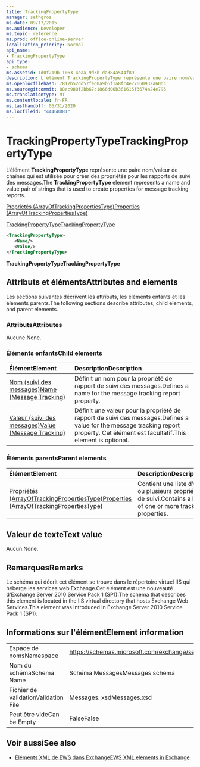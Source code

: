 ```yaml
---
title: TrackingPropertyType
manager: sethgros
ms.date: 09/17/2015
ms.audience: Developer
ms.topic: reference
ms.prod: office-online-server
localization_priority: Normal
api_name:
- TrackingPropertyType
api_type:
- schema
ms.assetid: 1d0f219b-1063-4eaa-9d3b-da384a544f89
description: L’élément TrackingPropertyType représente une paire nom/valeur de chaînes qui est utilisée pour créer des propriétés pour les rapports de suivi des messages.
ms.openlocfilehash: 7812b52dd57fed0a9b6f1a8fc4e77660932a60dc
ms.sourcegitcommit: 88ec988f2bb67c1866d06b361615f3674a24e795
ms.translationtype: MT
ms.contentlocale: fr-FR
ms.lasthandoff: 05/31/2020
ms.locfileid: "44468081"
---
```

# <a name="trackingpropertytype"></a><span data-ttu-id="97c92-103">TrackingPropertyType</span><span class="sxs-lookup"><span data-stu-id="97c92-103">TrackingPropertyType</span></span>

<span data-ttu-id="97c92-104">L’élément **TrackingPropertyType** représente une paire nom/valeur de chaînes qui est utilisée pour créer des propriétés pour les rapports de suivi des messages.</span><span class="sxs-lookup"><span data-stu-id="97c92-104">The **TrackingPropertyType** element represents a name and value pair of strings that is used to create properties for message tracking reports.</span></span> 
  
[<span data-ttu-id="97c92-105">Propriétés (ArrayOfTrackingPropertiesType)</span><span class="sxs-lookup"><span data-stu-id="97c92-105">Properties (ArrayOfTrackingPropertiesType)</span></span>](properties-arrayoftrackingpropertiestype.md)
  
[<span data-ttu-id="97c92-106">TrackingPropertyType</span><span class="sxs-lookup"><span data-stu-id="97c92-106">TrackingPropertyType</span></span>](trackingpropertytype.md)
  
```xml
<TrackingPropertyType>
   <Name/>
   <Value/>
</TrackingPropertyType>
```

 <span data-ttu-id="97c92-107">**TrackingPropertyType**</span><span class="sxs-lookup"><span data-stu-id="97c92-107">**TrackingPropertyType**</span></span>
## <a name="attributes-and-elements"></a><span data-ttu-id="97c92-108">Attributs et éléments</span><span class="sxs-lookup"><span data-stu-id="97c92-108">Attributes and elements</span></span>

<span data-ttu-id="97c92-109">Les sections suivantes décrivent les attributs, les éléments enfants et les éléments parents.</span><span class="sxs-lookup"><span data-stu-id="97c92-109">The following sections describe attributes, child elements, and parent elements.</span></span>
  
### <a name="attributes"></a><span data-ttu-id="97c92-110">Attributs</span><span class="sxs-lookup"><span data-stu-id="97c92-110">Attributes</span></span>

<span data-ttu-id="97c92-111">Aucune.</span><span class="sxs-lookup"><span data-stu-id="97c92-111">None.</span></span>
  
### <a name="child-elements"></a><span data-ttu-id="97c92-112">Éléments enfants</span><span class="sxs-lookup"><span data-stu-id="97c92-112">Child elements</span></span>

|<span data-ttu-id="97c92-113">**Élément**</span><span class="sxs-lookup"><span data-stu-id="97c92-113">**Element**</span></span>|<span data-ttu-id="97c92-114">**Description**</span><span class="sxs-lookup"><span data-stu-id="97c92-114">**Description**</span></span>|
|:-----|:-----|
|[<span data-ttu-id="97c92-115">Nom (suivi des messages)</span><span class="sxs-lookup"><span data-stu-id="97c92-115">Name (Message Tracking)</span></span>](name-message-tracking.md) <br/> |<span data-ttu-id="97c92-116">Définit un nom pour la propriété de rapport de suivi des messages.</span><span class="sxs-lookup"><span data-stu-id="97c92-116">Defines a name for the message tracking report property.</span></span>  <br/> |
|[<span data-ttu-id="97c92-117">Valeur (suivi des messages)</span><span class="sxs-lookup"><span data-stu-id="97c92-117">Value (Message Tracking)</span></span>](value-message-tracking.md) <br/> |<span data-ttu-id="97c92-118">Définit une valeur pour la propriété de rapport de suivi des messages.</span><span class="sxs-lookup"><span data-stu-id="97c92-118">Defines a value for the message tracking report property.</span></span> <span data-ttu-id="97c92-119">Cet élément est facultatif.</span><span class="sxs-lookup"><span data-stu-id="97c92-119">This element is optional.</span></span>  <br/> |
   
### <a name="parent-elements"></a><span data-ttu-id="97c92-120">Éléments parents</span><span class="sxs-lookup"><span data-stu-id="97c92-120">Parent elements</span></span>

|<span data-ttu-id="97c92-121">**Élément**</span><span class="sxs-lookup"><span data-stu-id="97c92-121">**Element**</span></span>|<span data-ttu-id="97c92-122">**Description**</span><span class="sxs-lookup"><span data-stu-id="97c92-122">**Description**</span></span>|
|:-----|:-----|
|[<span data-ttu-id="97c92-123">Propriétés (ArrayOfTrackingPropertiesType)</span><span class="sxs-lookup"><span data-stu-id="97c92-123">Properties (ArrayOfTrackingPropertiesType)</span></span>](properties-arrayoftrackingpropertiestype.md) <br/> |<span data-ttu-id="97c92-124">Contient une liste d’une ou plusieurs propriétés de suivi.</span><span class="sxs-lookup"><span data-stu-id="97c92-124">Contains a list of one or more tracking properties.</span></span>  <br/> |
   
## <a name="text-value"></a><span data-ttu-id="97c92-125">Valeur de texte</span><span class="sxs-lookup"><span data-stu-id="97c92-125">Text value</span></span>

<span data-ttu-id="97c92-126">Aucun.</span><span class="sxs-lookup"><span data-stu-id="97c92-126">None.</span></span>
  
## <a name="remarks"></a><span data-ttu-id="97c92-127">Remarques</span><span class="sxs-lookup"><span data-stu-id="97c92-127">Remarks</span></span>

<span data-ttu-id="97c92-128">Le schéma qui décrit cet élément se trouve dans le répertoire virtuel IIS qui héberge les services web Exchange.Cet élément est une nouveauté d'Exchange Server 2010 Service Pack 1 (SP1).</span><span class="sxs-lookup"><span data-stu-id="97c92-128">The schema that describes this element is located in the IIS virtual directory that hosts Exchange Web Services.This element was introduced in Exchange Server 2010 Service Pack 1 (SP1).</span></span>
  
## <a name="element-information"></a><span data-ttu-id="97c92-129">Informations sur l'élément</span><span class="sxs-lookup"><span data-stu-id="97c92-129">Element information</span></span>

|||
|:-----|:-----|
|<span data-ttu-id="97c92-130">Espace de noms</span><span class="sxs-lookup"><span data-stu-id="97c92-130">Namespace</span></span>  <br/> |https://schemas.microsoft.com/exchange/services/2006/messages  <br/> |
|<span data-ttu-id="97c92-131">Nom du schéma</span><span class="sxs-lookup"><span data-stu-id="97c92-131">Schema Name</span></span>  <br/> |<span data-ttu-id="97c92-132">Schéma Messages</span><span class="sxs-lookup"><span data-stu-id="97c92-132">Messages schema</span></span>  <br/> |
|<span data-ttu-id="97c92-133">Fichier de validation</span><span class="sxs-lookup"><span data-stu-id="97c92-133">Validation File</span></span>  <br/> |<span data-ttu-id="97c92-134">Messages. xsd</span><span class="sxs-lookup"><span data-stu-id="97c92-134">Messages.xsd</span></span>  <br/> |
|<span data-ttu-id="97c92-135">Peut être vide</span><span class="sxs-lookup"><span data-stu-id="97c92-135">Can be Empty</span></span>  <br/> |<span data-ttu-id="97c92-136">False</span><span class="sxs-lookup"><span data-stu-id="97c92-136">False</span></span>  <br/> |
   
## <a name="see-also"></a><span data-ttu-id="97c92-137">Voir aussi</span><span class="sxs-lookup"><span data-stu-id="97c92-137">See also</span></span>



- [<span data-ttu-id="97c92-138">Éléments XML de EWS dans Exchange</span><span class="sxs-lookup"><span data-stu-id="97c92-138">EWS XML elements in Exchange</span></span>](ews-xml-elements-in-exchange.md)

